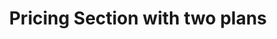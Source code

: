 ---
title: Pricing Section with two plans
category: Marketing
paid: true
isActive: true
ltr: {"vue":{"vueTail":[],"vueCss":[]},"react":{"jsxTail":[{"code":"export default () => {\n\n    const plans = [\n        {\n            name: \"Enterprise\",\n            desc: \"Lorem ipsum dolor sit amet, consectetur adipiscing elit.\",\n            price: 32,\n            isMostPop: true,\n            features: [\n                \"Curabitur faucibus\",\n                \"massa ut pretium maximus\",\n                \"Sed posuere nisi\",\n                \"Pellentesque eu nibh et neque\",\n                \"Suspendisse a leo\",\n                \"Praesent quis venenatis ipsum\",\n                \"Duis non diam vel tortor\",\n            ],\n        },\n        {\n            name: \"Startup\",\n            desc: \"Lorem ipsum dolor sit amet, consectetur adipiscing elit.\",\n            price: 12,\n            isMostPop: false,\n            features: [\n                \"Curabitur faucibus\",\n                \"massa ut pretium maximus\",\n                \"Sed posuere nisi\",\n                \"Pellentesque eu nibh et neque\",\n                \"Suspendisse a leo\",\n                \"Praesent quis venenatis ipsum\",\n                \"Duis non diam vel tortor\",\n            ],\n        },\n    ];\n\n    return (\n        <section className='relative py-14'>\n            <div className=\"absolute top-0 w-full h-[521px]\" style={{ background: \"linear-gradient(152.92deg, rgba(192, 132, 252, 0.2) 4.54%, rgba(232, 121, 249, 0.17) 34.2%, rgba(192, 132, 252, 0.1) 77.55%)\" }}></div>\n            <div className=\"max-w-screen-xl mx-auto text-gray-600 sm:px-4 md:px-8\">\n                <div className='relative max-w-xl mx-auto space-y-3 px-4 sm:text-center sm:px-0'>\n                    <h3 className=\"text-indigo-600 font-semibold\">\n                        Pricing\n                    </h3>\n                    <p className='text-gray-800 text-3xl font-semibold sm:text-4xl'>\n                        Pay as you grow\n                    </p>\n                    <div className='max-w-xl'>\n                        <p>\n                            Lorem ipsum dolor sit amet, consectetur adipiscing elit. Nullam efficitur consequat nunc.\n                        </p>\n                    </div>\n                </div>\n                <div className='mt-16 justify-center sm:flex'>\n                    {\n                        plans.map((item, idx) => (\n                            <div key={idx} className={`relative flex-1 flex items-stretch flex-col mt-6 sm:mt-0 sm:rounded-xl sm:max-w-md ${item.isMostPop ? \"bg-white shadow-lg sm:border\" : \"\"}`}>\n                                <div className=\"p-4 py-8 space-y-4 border-b md:p-8\">\n                                    <span className='text-indigo-600 font-medium'>\n                                        {item.name}\n                                    </span>\n                                    <div className='text-gray-800 text-3xl font-semibold'>\n                                        ${item.price} <span className=\"text-xl text-gray-600 font-normal\">/mo</span>\n                                    </div>\n                                    <p>\n                                        {item.desc}\n                                    </p>\n                                    <button className='px-3 py-3 rounded-lg w-full font-semibold text-sm duration-150 text-white bg-indigo-600 hover:bg-indigo-500 active:bg-indigo-700'>\n                                        Get Started\n                                    </button>\n                                </div>\n                                <ul className='p-4 py-8 space-y-3 md:p-8'>\n                                    <li className=\"pb-2 text-gray-800 font-medium\">\n                                        <p>Features</p>\n                                    </li>\n                                    {\n                                        item.features.map((featureItem, idx) => (\n                                            <li key={idx} className='flex items-center gap-5'>\n                                                <svg\n                                                    xmlns='http://www.w3.org/2000/svg'\n                                                    className='h-5 w-5 text-indigo-600'\n                                                    viewBox='0 0 20 20'\n                                                    fill='currentColor'>\n                                                    <path\n                                                        fill-rule='evenodd'\n                                                        d='M16.707 5.293a1 1 0 010 1.414l-8 8a1 1 0 01-1.414 0l-4-4a1 1 0 011.414-1.414L8 12.586l7.293-7.293a1 1 0 011.414 0z'\n                                                        clip-rule='evenodd'></path>\n                                                </svg>\n                                                {featureItem}\n                                            </li>\n                                        ))\n                                    }\n                                </ul>\n                            </div>\n                        ))\n                    }\n                </div>\n            </div>\n        </section>\n    );\n};\n","label":"App.jsx"}],"jsxCss":[]},"preview":"function App() {\n  const plans = [{\n    name: \"Enterprise\",\n    desc: \"Lorem ipsum dolor sit amet, consectetur adipiscing elit.\",\n    price: 32,\n    isMostPop: true,\n    features: [\"Curabitur faucibus\", \"massa ut pretium maximus\", \"Sed posuere nisi\", \"Pellentesque eu nibh et neque\", \"Suspendisse a leo\", \"Praesent quis venenatis ipsum\", \"Duis non diam vel tortor\"]\n  }, {\n    name: \"Startup\",\n    desc: \"Lorem ipsum dolor sit amet, consectetur adipiscing elit.\",\n    price: 12,\n    isMostPop: false,\n    features: [\"Curabitur faucibus\", \"massa ut pretium maximus\", \"Sed posuere nisi\", \"Pellentesque eu nibh et neque\", \"Suspendisse a leo\", \"Praesent quis venenatis ipsum\", \"Duis non diam vel tortor\"]\n  }];\n  return /*#__PURE__*/React.createElement(\"section\", {\n    className: \"relative py-14\"\n  }, /*#__PURE__*/React.createElement(\"div\", {\n    className: \"absolute top-0 w-full h-[521px]\",\n    style: {\n      background: \"linear-gradient(152.92deg, rgba(192, 132, 252, 0.2) 4.54%, rgba(232, 121, 249, 0.17) 34.2%, rgba(192, 132, 252, 0.1) 77.55%)\"\n    }\n  }), /*#__PURE__*/React.createElement(\"div\", {\n    className: \"max-w-screen-xl mx-auto text-gray-600 sm:px-4 md:px-8\"\n  }, /*#__PURE__*/React.createElement(\"div\", {\n    className: \"relative max-w-xl mx-auto space-y-3 px-4 sm:text-center sm:px-0\"\n  }, /*#__PURE__*/React.createElement(\"h3\", {\n    className: \"text-indigo-600 font-semibold\"\n  }, \"Pricing\"), /*#__PURE__*/React.createElement(\"p\", {\n    className: \"text-gray-800 text-3xl font-semibold sm:text-4xl\"\n  }, \"Pay as you grow\"), /*#__PURE__*/React.createElement(\"div\", {\n    className: \"max-w-xl\"\n  }, /*#__PURE__*/React.createElement(\"p\", null, \"Lorem ipsum dolor sit amet, consectetur adipiscing elit. Nullam efficitur consequat nunc.\"))), /*#__PURE__*/React.createElement(\"div\", {\n    className: \"mt-16 justify-center sm:flex\"\n  }, plans.map((item, idx) => /*#__PURE__*/React.createElement(\"div\", {\n    key: idx,\n    className: `relative flex-1 flex items-stretch flex-col mt-6 sm:mt-0 sm:rounded-xl sm:max-w-md ${item.isMostPop ? \"bg-white shadow-lg sm:border\" : \"\"}`\n  }, /*#__PURE__*/React.createElement(\"div\", {\n    className: \"p-4 py-8 space-y-4 border-b md:p-8\"\n  }, /*#__PURE__*/React.createElement(\"span\", {\n    className: \"text-indigo-600 font-medium\"\n  }, item.name), /*#__PURE__*/React.createElement(\"div\", {\n    className: \"text-gray-800 text-3xl font-semibold\"\n  }, \"$\", item.price, \" \", /*#__PURE__*/React.createElement(\"span\", {\n    className: \"text-xl text-gray-600 font-normal\"\n  }, \"/mo\")), /*#__PURE__*/React.createElement(\"p\", null, item.desc), /*#__PURE__*/React.createElement(\"button\", {\n    className: \"px-3 py-3 rounded-lg w-full font-semibold text-sm duration-150 text-white bg-indigo-600 hover:bg-indigo-500 active:bg-indigo-700\"\n  }, \"Get Started\")), /*#__PURE__*/React.createElement(\"ul\", {\n    className: \"p-4 py-8 space-y-3 md:p-8\"\n  }, /*#__PURE__*/React.createElement(\"li\", {\n    className: \"pb-2 text-gray-800 font-medium\"\n  }, /*#__PURE__*/React.createElement(\"p\", null, \"Features\")), item.features.map((featureItem, idx) => /*#__PURE__*/React.createElement(\"li\", {\n    key: idx,\n    className: \"flex items-center gap-5\"\n  }, /*#__PURE__*/React.createElement(\"svg\", {\n    xmlns: \"http://www.w3.org/2000/svg\",\n    className: \"h-5 w-5 text-indigo-600\",\n    viewBox: \"0 0 20 20\",\n    fill: \"currentColor\"\n  }, /*#__PURE__*/React.createElement(\"path\", {\n    \"fill-rule\": \"evenodd\",\n    d: \"M16.707 5.293a1 1 0 010 1.414l-8 8a1 1 0 01-1.414 0l-4-4a1 1 0 011.414-1.414L8 12.586l7.293-7.293a1 1 0 011.414 0z\",\n    \"clip-rule\": \"evenodd\"\n  })), featureItem))))))));\n}\n;"}
rtl: {"preview":"function App() {\n  const plans = [{\n    name: \"شركة ناشئة\",\n    desc: \"العميل مهم جدا، العميل سيتبعه.\",\n    price: 12,\n    isMostPop: false,\n    features: [\"هناك حقيقة مثبتة\", \"هو ببساطة نص شكلي\", \"لوريم إيبسوم ليس نصاَ عشوائياً\", \"عاد لينتشر مرة أخرى\", \"لكن الغالبية تم تعديلها\", \"عام في القدم\", \" ليس هناك أي كلمات أو عبارات\"]\n  }, {\n    name: \"مَشرُوع\",\n    desc: \"العميل مهم جدا، العميل سيتبعه.\",\n    price: 32,\n    isMostPop: true,\n    features: [\"هناك حقيقة مثبتة\", \"هو ببساطة نص شكلي\", \"لوريم إيبسوم ليس نصاَ عشوائياً\", \"عاد لينتشر مرة أخرى\", \"لكن الغالبية تم تعديلها\", \"عام في القدم\", \" ليس هناك أي كلمات أو عبارات\"]\n  }];\n  return /*#__PURE__*/React.createElement(\"section\", {\n    className: \"relative py-14\"\n  }, /*#__PURE__*/React.createElement(\"div\", {\n    className: \"absolute top-0 w-full h-[473px]\",\n    style: {\n      background: \"linear-gradient(152.92deg, rgba(192, 132, 252, 0.2) 4.54%, rgba(232, 121, 249, 0.17) 34.2%, rgba(192, 132, 252, 0.1) 77.55%)\"\n    }\n  }), /*#__PURE__*/React.createElement(\"div\", {\n    className: \"max-w-screen-xl mx-auto text-gray-600 sm:px-4 md:px-8\"\n  }, /*#__PURE__*/React.createElement(\"div\", {\n    className: \"relative max-w-xl mx-auto space-y-3 px-4 sm:text-center sm:px-0\"\n  }, /*#__PURE__*/React.createElement(\"h3\", {\n    className: \"text-indigo-600 font-semibold\"\n  }, \"\\u0627\\u0644\\u062A\\u0633\\u0639\\u064A\\u0631\"), /*#__PURE__*/React.createElement(\"p\", {\n    className: \"text-gray-800 text-3xl font-semibold sm:text-4xl\"\n  }, \"\\u0627\\u062F\\u0641\\u0639 \\u0643\\u0645\\u0627 \\u062A\\u0646\\u0645\\u0648\"), /*#__PURE__*/React.createElement(\"div\", {\n    className: \"max-w-xl\"\n  }, /*#__PURE__*/React.createElement(\"p\", null, \"\\u0627\\u0644\\u0639\\u0645\\u064A\\u0644 \\u0645\\u0647\\u0645 \\u062C\\u062F\\u0627\\u060C \\u0627\\u0644\\u0639\\u0645\\u064A\\u0644 \\u0633\\u064A\\u062A\\u0628\\u0639\\u0647. \\u0644\\u0627 \\u062A\\u0648\\u062C\\u062F \\u0646\\u062A\\u064A\\u062C\\u0629 \\u0627\\u0644\\u0622\\u0646.\"))), /*#__PURE__*/React.createElement(\"div\", {\n    className: \"mt-16 justify-center sm:flex\"\n  }, plans.map((item, idx) => /*#__PURE__*/React.createElement(\"div\", {\n    key: idx,\n    className: `relative flex-1 flex items-stretch flex-col mt-6 sm:mt-0 sm:rounded-xl sm:max-w-md ${item.isMostPop ? \"bg-white shadow-lg sm:border\" : \"\"}`\n  }, /*#__PURE__*/React.createElement(\"div\", {\n    className: \"p-4 py-8 space-y-4 border-b md:p-8\"\n  }, /*#__PURE__*/React.createElement(\"span\", {\n    className: \"text-indigo-600 font-medium\"\n  }, item.name), /*#__PURE__*/React.createElement(\"div\", {\n    className: \"text-gray-800 text-3xl font-semibold\"\n  }, \"$\", item.price, \" \", /*#__PURE__*/React.createElement(\"span\", {\n    className: \"text-xl text-gray-600 font-normal\"\n  }, \"/\\u0634\\u0647\\u0631\")), /*#__PURE__*/React.createElement(\"p\", null, item.desc), /*#__PURE__*/React.createElement(\"button\", {\n    className: \"px-3 py-3 rounded-lg w-full font-semibold text-sm duration-150 text-white bg-indigo-600 hover:bg-indigo-500 active:bg-indigo-700\"\n  }, \"\\u062F\\u0639\\u0646\\u0627 \\u0646\\u0628\\u062F\\u0621\")), /*#__PURE__*/React.createElement(\"ul\", {\n    className: \"p-4 py-8 space-y-3 md:p-8\"\n  }, /*#__PURE__*/React.createElement(\"li\", {\n    className: \"pb-2 text-gray-800 font-medium\"\n  }, /*#__PURE__*/React.createElement(\"p\", null, \"\\u0627\\u0644\\u0645\\u0645\\u064A\\u0632\\u0627\\u062A\")), item.features.map((featureItem, idx) => /*#__PURE__*/React.createElement(\"li\", {\n    key: idx,\n    className: \"flex items-center gap-5\"\n  }, /*#__PURE__*/React.createElement(\"svg\", {\n    xmlns: \"http://www.w3.org/2000/svg\",\n    className: \"h-5 w-5 text-indigo-600\",\n    viewBox: \"0 0 20 20\",\n    fill: \"currentColor\"\n  }, /*#__PURE__*/React.createElement(\"path\", {\n    \"fill-rule\": \"evenodd\",\n    d: \"M16.707 5.293a1 1 0 010 1.414l-8 8a1 1 0 01-1.414 0l-4-4a1 1 0 011.414-1.414L8 12.586l7.293-7.293a1 1 0 011.414 0z\",\n    \"clip-rule\": \"evenodd\"\n  })), featureItem))))))));\n}","vue":{"vueTail":[],"vueCss":[]},"react":{"jsxCss":[],"jsxTail":[{"code":"export default () => {\n\n    const plans = [\n        {\n            name: \"شركة ناشئة\",\n            desc: \"العميل مهم جدا، العميل سيتبعه.\",\n            price: 12,\n            isMostPop: false,\n            features: [\n                \"هناك حقيقة مثبتة\",\n                \"هو ببساطة نص شكلي\",\n                \"لوريم إيبسوم ليس نصاَ عشوائياً\",\n                \"عاد لينتشر مرة أخرى\",\n                \"لكن الغالبية تم تعديلها\",\n                \"عام في القدم\",\n                \" ليس هناك أي كلمات أو عبارات\",\n            ],\n        },\n        {\n            name: \"مَشرُوع\",\n            desc: \"العميل مهم جدا، العميل سيتبعه.\",\n            price: 32,\n            isMostPop: true,\n            features: [\n                \"هناك حقيقة مثبتة\",\n                \"هو ببساطة نص شكلي\",\n                \"لوريم إيبسوم ليس نصاَ عشوائياً\",\n                \"عاد لينتشر مرة أخرى\",\n                \"لكن الغالبية تم تعديلها\",\n                \"عام في القدم\",\n                \" ليس هناك أي كلمات أو عبارات\",\n            ],\n        },\n    ];\n\n    return (\n        <section className='relative py-14'>\n            <div className=\"absolute top-0 w-full h-[473px]\" style={{ background: \"linear-gradient(152.92deg, rgba(192, 132, 252, 0.2) 4.54%, rgba(232, 121, 249, 0.17) 34.2%, rgba(192, 132, 252, 0.1) 77.55%)\" }}></div>\n            <div className=\"max-w-screen-xl mx-auto text-gray-600 sm:px-4 md:px-8\">\n                <div className='relative max-w-xl mx-auto space-y-3 px-4 sm:text-center sm:px-0'>\n                    <h3 className=\"text-indigo-600 font-semibold\">\n                        التسعير\n                    </h3>\n                    <p className='text-gray-800 text-3xl font-semibold sm:text-4xl'>\n                        ادفع كما تنمو\n                    </p>\n                    <div className='max-w-xl'>\n                        <p>\n                            العميل مهم جدا، العميل سيتبعه. لا توجد نتيجة الآن.\n                        </p>\n                    </div>\n                </div>\n                <div className='mt-16 justify-center sm:flex'>\n                    {\n                        plans.map((item, idx) => (\n                            <div key={idx} className={`relative flex-1 flex items-stretch flex-col mt-6 sm:mt-0 sm:rounded-xl sm:max-w-md ${item.isMostPop ? \"bg-white shadow-lg sm:border\" : \"\"}`}>\n                                <div className=\"p-4 py-8 space-y-4 border-b md:p-8\">\n                                    <span className='text-indigo-600 font-medium'>\n                                        {item.name}\n                                    </span>\n                                    <div className='text-gray-800 text-3xl font-semibold'>\n                                        ${item.price} <span className=\"text-xl text-gray-600 font-normal\">/شهر</span>\n                                    </div>\n                                    <p>\n                                        {item.desc}\n                                    </p>\n                                    <button className='px-3 py-3 rounded-lg w-full font-semibold text-sm duration-150 text-white bg-indigo-600 hover:bg-indigo-500 active:bg-indigo-700'>\n                                        دعنا نبدء\n                                    </button>\n                                </div>\n                                <ul className='p-4 py-8 space-y-3 md:p-8'>\n                                    <li className=\"pb-2 text-gray-800 font-medium\">\n                                        <p>المميزات</p>\n                                    </li>\n                                    {\n                                        item.features.map((featureItem, idx) => (\n                                            <li key={idx} className='flex items-center gap-5'>\n                                                <svg\n                                                    xmlns='http://www.w3.org/2000/svg'\n                                                    className='h-5 w-5 text-indigo-600'\n                                                    viewBox='0 0 20 20'\n                                                    fill='currentColor'>\n                                                    <path\n                                                        fill-rule='evenodd'\n                                                        d='M16.707 5.293a1 1 0 010 1.414l-8 8a1 1 0 01-1.414 0l-4-4a1 1 0 011.414-1.414L8 12.586l7.293-7.293a1 1 0 011.414 0z'\n                                                        clip-rule='evenodd'></path>\n                                                </svg>\n                                                {featureItem}\n                                            </li>\n                                        ))\n                                    }\n                                </ul>\n                            </div>\n                        ))\n                    }\n                </div>\n            </div>\n        </section>\n    )\n}","label":"App.jsx"}]}}
slug: /pricing-sections
id: 262463f9-d0df-4c9c-9e6e-ef544e8e316c
created_at: 1670763480676
---